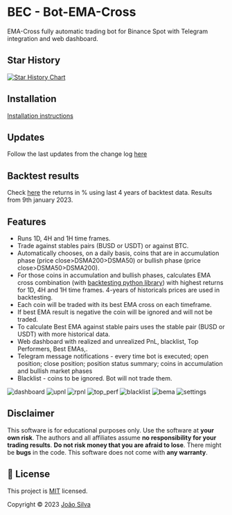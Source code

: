 # BEC - Bot-EMA-Cross
EMA-Cross fully automatic trading bot for Binance Spot with Telegram integration and web dashboard.

## Star History

[![Star History Chart](https://api.star-history.com/svg?repos=jptsantossilva/BEC&type=Date)](https://star-history.com/#jptsantossilva/BEC&Date)

## Installation
[Installation instructions](https://docs.google.com/document/d/1ERtxjcdrznMWXragmBh5ZimIn6_PGn2sde0j_x4CktA/edit?usp=sharing)

## Updates
Follow the last updates from the change log [here](https://github.com/jptsantossilva/BEC/blob/main/CHANGELOG.md)

## Backtest results
Check [here](https://github.com/jptsantossilva/BEC/blob/main/coinpairBestEma%20Full%20List.csv) the returns in % using last 4 years of backtest data. Results from 9th january 2023.

## Features
- Runs 1D, 4H and 1H time frames.
- Trade against stables pairs (BUSD or USDT) or against BTC.
- Automatically chooses, on a daily basis, coins that are in accumulation phase (price close>DSMA200>DSMA50) or bullish phase (price close>DSMA50>DSMA200).
- For those coins in accumulation and bullish phases, calculates EMA cross combination (with [backtesting python library](https://kernc.github.io/backtesting.py)) with highest returns for 1D, 4H and 1H time frames. 4-years of historicals prices are used in backtesting. 
- Each coin will be traded with its best EMA cross on each timeframe. 
- If best EMA result is negative the coin will be ignored and will not be traded. 
- To calculate Best EMA against stable pairs uses the stable pair (BUSD or USDT) with more historical data.
- Web dashboard with realized and unrealized PnL, blacklist, Top Performers, Best EMAs,.
- Telegram message notifications - every time bot is executed; open position; close position; position status summary; coins in accumulation and bullish market phases
- Blacklist - coins to be ignored. Bot will not trade them.

![dashboard](https://raw.githubusercontent.com/jptsantossilva/BEC/main/docs/dashboard.png)
![upnl](https://raw.githubusercontent.com/jptsantossilva/BEC/main/docs/upnl.png)
![rpnl](https://raw.githubusercontent.com/jptsantossilva/BEC/main/docs/rpnl.png)
![top_perf](https://raw.githubusercontent.com/jptsantossilva/BEC/main/docs/top_perf.png)
![blacklist](https://raw.githubusercontent.com/jptsantossilva/BEC/main/docs/blacklist.png)
![bema](https://raw.githubusercontent.com/jptsantossilva/BEC/main/docs/bema.png)
![settings](https://raw.githubusercontent.com/jptsantossilva/BEC/main/docs/settings.png)
## Disclaimer
This software is for educational purposes only. Use the software at **your own risk**. The authors and all affiliates assume **no responsibility for your trading results**. **Do not risk money that you are afraid to lose**. There might be **bugs** in the code. This software does not come with **any warranty**.

## 📝 License

This project is [MIT](https://github.com/jptsantossilva/BEC/blob/main/LICENSE.md) licensed.

Copyright © 2023 [João Silva](https://github.com/jptsantossilva)




